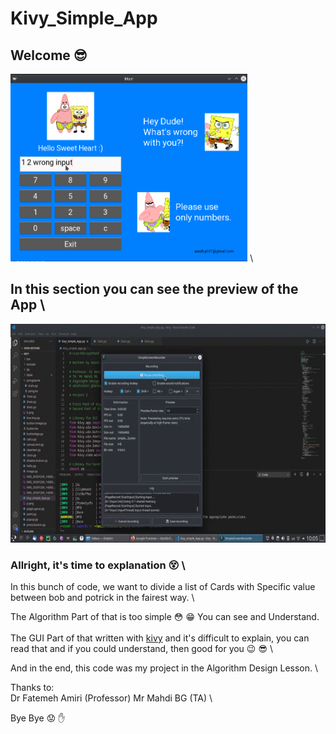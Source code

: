 # Kivy_Simple_App
## Welcome :sunglasses:

<img src="demo.png" alt="a demo pic of app" height="300"> \

## In this section you can see the preview of the App \
<img src="demo.gif" height="350">

### Allright, it's time to explanation :dizzy_face: \

In this bunch of code, we want to divide a list of Cards with Specific value between bob and potrick in the fairest way. \

The Algorithm Part of that is too simple :flushed: :grin: You can see and Understand. \
<br />
The GUI Part of that written with [kivy](https://kivy.org/#home) and it's difficult to explain, you can read that and if you could understand, then good for you :wink: :sunglasses: \

And in the end, this code was my project in the Algorithm Design Lesson. \

Thanks to: \
        Dr Fatemeh Amiri (Professor)
        Mr Mahdi BG (TA) \
 

 
Bye Bye :worried: :hand:

<br />

